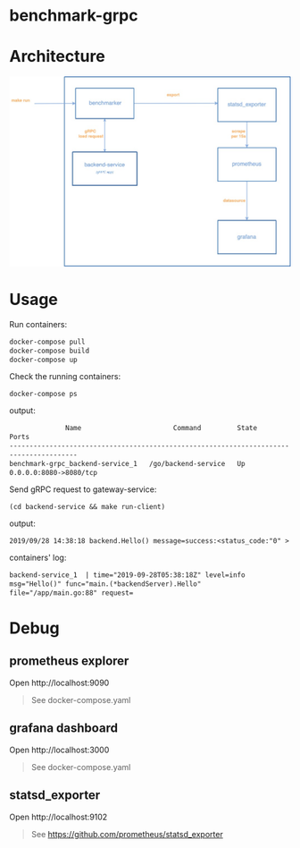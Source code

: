 # benchmark-grpc

# Architecture

![](./grpc-benchmark.jpg)

# Usage

Run containers:

```
docker-compose pull
docker-compose build
docker-compose up
```

Check the running containers:

```
docker-compose ps
```

output:

```
              Name                       Command         State           Ports
---------------------------------------------------------------------------------------
benchmark-grpc_backend-service_1   /go/backend-service   Up      0.0.0.0:8080->8080/tcp
```

Send gRPC request to gateway-service:

```
(cd backend-service && make run-client)
```

output:

```
2019/09/28 14:38:18 backend.Hello() message=success:<status_code:"0" >
```

containers' log:

```
backend-service_1  | time="2019-09-28T05:38:18Z" level=info msg="Hello()" func="main.(*backendServer).Hello" file="/app/main.go:88" request=
```

# Debug

## prometheus explorer

Open http://localhost:9090

> See docker-compose.yaml

## grafana dashboard

Open http://localhost:3000

> See docker-compose.yaml

## statsd_exporter 

Open http://localhost:9102

> See https://github.com/prometheus/statsd_exporter